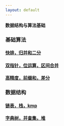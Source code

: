 ```yaml
---
layout: default
---
```

**数据结构与算法基础**
### 基础算法
#### [快排，归并和二分](./基础算法/快排，归并和二分.md)  
#### [双指针，位运算，区间合并](./基础算法/双指针，位运算，离散化，区间合并.md)  
#### [高精度，前缀和，差分](./基础算法/高精度，前缀和，差分.md)  

### 数据结构
#### [链表，栈，kmp](./数据结构/链表，栈，kmp.md)  
#### [字典树，并查集，堆](./数据结构/trie，并查集，堆.md)

